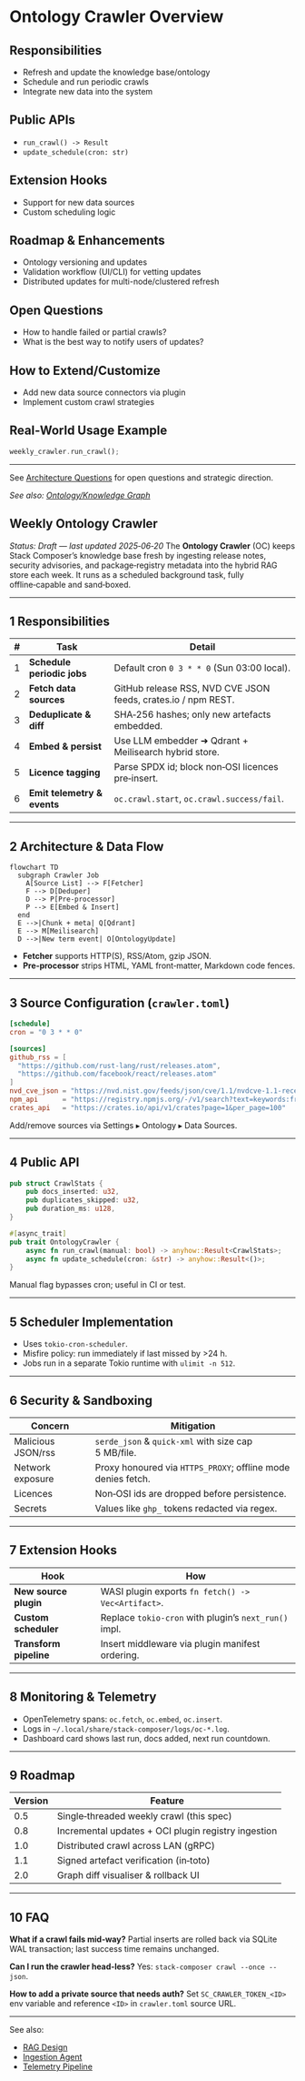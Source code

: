 # Ontology Crawler Overview

## Responsibilities

- Refresh and update the knowledge base/ontology
- Schedule and run periodic crawls
- Integrate new data into the system

## Public APIs

- `run_crawl() -> Result`
- `update_schedule(cron: str)`

## Extension Hooks

- Support for new data sources
- Custom scheduling logic

## Roadmap & Enhancements

- Ontology versioning and updates
- Validation workflow (UI/CLI) for vetting updates
- Distributed updates for multi-node/clustered refresh

## Open Questions

- How to handle failed or partial crawls?
- What is the best way to notify users of updates?

## How to Extend/Customize

- Add new data source connectors via plugin
- Implement custom crawl strategies

## Real-World Usage Example

```rust
weekly_crawler.run_crawl();
```

---

See [Architecture Questions](../architecture/architecture-questions.md) for open questions and strategic direction.

_See also: [Ontology/Knowledge Graph](../Architecture%20&%20Component%20Guides/architecture-questions.md)_

## Weekly Ontology Crawler

_Status: Draft — last updated 2025‑06‑20_
The **Ontology Crawler** (OC) keeps Stack Composer’s knowledge base fresh by
ingesting release notes, security advisories, and package‑registry metadata into
the hybrid RAG store each week. It runs as a scheduled background task, fully
offline‑capable and sand‑boxed.

---

## 1 Responsibilities

| #   | Task                        | Detail                                                        |
| --- | --------------------------- | ------------------------------------------------------------- |
| 1   | **Schedule periodic jobs**  | Default cron `0 3 * * 0` (Sun 03:00 local).                   |
| 2   | **Fetch data sources**      | GitHub release RSS, NVD CVE JSON feeds, crates.io / npm REST. |
| 3   | **Deduplicate & diff**      | SHA‑256 hashes; only new artefacts embedded.                  |
| 4   | **Embed & persist**         | Use LLM embedder ➜ Qdrant + Meilisearch hybrid store.         |
| 5   | **Licence tagging**         | Parse SPDX id; block non‑OSI licences pre‑insert.             |
| 6   | **Emit telemetry & events** | `oc.crawl.start`, `oc.crawl.success/fail`.                    |

---

## 2 Architecture & Data Flow

```mermaid
flowchart TD
  subgraph Crawler Job
    A[Source List] --> F[Fetcher]
    F --> D[Deduper]
    D --> P[Pre‑processor]
    P --> E[Embed & Insert]
  end
  E -->|Chunk + meta| Q[Qdrant]
  E --> M[Meilisearch]
  D -->|New term event| O[OntologyUpdate]
```

- **Fetcher** supports HTTP(S), RSS/Atom, gzip JSON.
- **Pre‑processor** strips HTML, YAML front‑matter, Markdown code fences.

---

## 3 Source Configuration (`crawler.toml`)

```toml
[schedule]
cron = "0 3 * * 0"

[sources]
github_rss = [
  "https://github.com/rust-lang/rust/releases.atom",
  "https://github.com/facebook/react/releases.atom"
]
nvd_cve_json = "https://nvd.nist.gov/feeds/json/cve/1.1/nvdcve-1.1-recent.json.gz"
npm_api      = "https://registry.npmjs.org/-/v1/search?text=keywords:framework"
crates_api   = "https://crates.io/api/v1/crates?page=1&per_page=100"
```

Add/remove sources via Settings ▸ Ontology ▸ Data Sources.

---

## 4 Public API

```rust
pub struct CrawlStats {
    pub docs_inserted: u32,
    pub duplicates_skipped: u32,
    pub duration_ms: u128,
}

#[async_trait]
pub trait OntologyCrawler {
    async fn run_crawl(manual: bool) -> anyhow::Result<CrawlStats>;
    async fn update_schedule(cron: &str) -> anyhow::Result<()>;
}
```

Manual flag bypasses cron; useful in CI or test.

---

## 5 Scheduler Implementation

- Uses `tokio-cron-scheduler`.
- Misfire policy: run immediately if last missed by >24 h.
- Jobs run in a separate Tokio runtime with `ulimit -n 512`.

---

## 6 Security & Sandboxing

| Concern            | Mitigation                                                   |
| ------------------ | ------------------------------------------------------------ |
| Malicious JSON/rss | `serde_json` & `quick-xml` with size cap 5 MB/file.          |
| Network exposure   | Proxy honoured via `HTTPS_PROXY`; offline mode denies fetch. |
| Licences           | Non‑OSI ids are dropped before persistence.                  |
| Secrets            | Values like `ghp_` tokens redacted via regex.                |

---

## 7 Extension Hooks

| Hook                   | How                                                   |
| ---------------------- | ----------------------------------------------------- |
| **New source plugin**  | WASI plugin exports `fn fetch() -> Vec<Artifact>`.    |
| **Custom scheduler**   | Replace `tokio-cron` with plugin’s `next_run()` impl. |
| **Transform pipeline** | Insert middleware via plugin manifest ordering.       |

---

## 8 Monitoring & Telemetry

- OpenTelemetry spans: `oc.fetch`, `oc.embed`, `oc.insert`.
- Logs in `~/.local/share/stack-composer/logs/oc-*.log`.
- Dashboard card shows last run, docs added, next run countdown.

---

## 9 Roadmap

| Version | Feature                                             |
| ------- | --------------------------------------------------- |
| 0.5     | Single‑threaded weekly crawl (this spec)            |
| 0.8     | Incremental updates + OCI plugin registry ingestion |
| 1.0     | Distributed crawl across LAN (gRPC)                 |
| 1.1     | Signed artefact verification (in‑toto)              |
| 2.0     | Graph diff visualiser & rollback UI                 |

---

## 10 FAQ

**What if a crawl fails mid‑way?**
Partial inserts are rolled back via SQLite WAL transaction; last success time
remains unchanged.

**Can I run the crawler head‑less?**
Yes: `stack-composer crawl --once --json`.

**How to add a private source that needs auth?**
Set `SC_CRAWLER_TOKEN_<ID>` env variable and reference `<ID>` in `crawler.toml`
source URL.

---

See also:

- [RAG Design](../ai-sub-system-docs/rag-design.md)
- [Ingestion Agent](ingestion-agent.md)
- [Telemetry Pipeline](telemetry.md)
